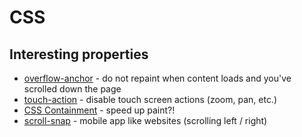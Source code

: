 # CSS

## Interesting properties

- [overflow-anchor](https://css-tricks.com/almanac/properties/o/overflow-anchor/) - do not repaint when content loads and you've scrolled down the page
- [touch-action](https://developer.mozilla.org/en-US/docs/Web/CSS/touch-action) - disable touch screen actions (zoom, pan, etc.)
- [CSS Containment](https://developer.mozilla.org/en-US/docs/Web/CSS/CSS_Containment) - speed up paint?!
- [scroll-snap](https://css-tricks.com/practical-css-scroll-snapping/) - mobile app like websites (scrolling left / right)
